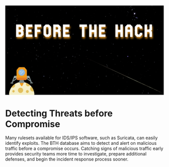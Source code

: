 ![Before The Hack Project Banner](/assets/images/bth-banner.jpg)

# Detecting Threats before Compromise
Many rulesets available for IDS/IPS software, such as Suricata, can easily identify exploits. The BTH database aims to detect and alert on malicious traffic before a compromise occurs. Catching signs of malicious traffic early provides security teams more time to investigate, prepare additional defenses, and begin the incident response process sooner.

